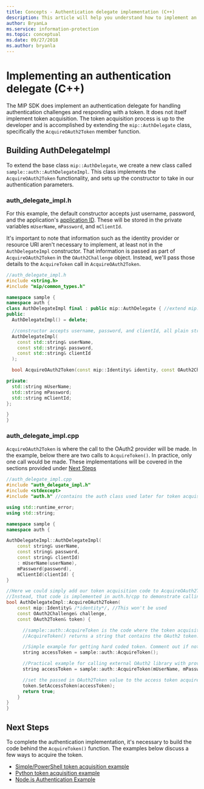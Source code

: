 ```yaml
---
title: Concepts - Authentication delegate implementation (C++)
description: This article will help you understand how to implement an authentication delegate in C++.
author: BryanLa
ms.service: information-protection
ms.topic: conceptual
ms.date: 09/27/2018
ms.author: bryanla
---
```

# Implementing an authentication delegate (C++)

The MIP SDK does implement an authentication delegate for handling authentication challenges and responding with a token. It does not itself implement token acquisition. The token acquisition process is up to the developer and is accomplished by extending the `mip::AuthDelegate` class, specifically the `AcquireOAuth2Token` member function.

## Building AuthDelegateImpl

To extend the base class `mip::AuthDelegate`, we create a new class called `sample::auth::AuthDelegateImpl`. This class implements the `AcquireOAuth2Token` functionality, and sets up the constructor to take in our authentication parameters.

### auth_delegate_impl.h

For this example, the default constructor accepts just username, password, and the application's [application ID](/azure/active-directory/develop/developer-glossary.md#application-id-client-id). These will be stored in the private variables `mUserName`, `mPassword`, and `mClientId`.

It's important to note that information such as the identity provider or resource URI aren't necessary to implement, at least not in the `AuthDelegateImpl` constructor. That information is passed as part of `AcquireOAuth2Token` in the `OAuth2Challenge` object. Instead, we'll pass those details to the `AcquireToken` call in `AcquireOAuth2Token`.

```cpp
//auth_delegate_impl.h
#include <string.h>
#include "mip/common_types.h"

namespace sample {
namespace auth {
class AuthDelegateImpl final : public mip::AuthDelegate { //extend mip::AuthDelegate base class
public:
  AuthDelegateImpl() = delete;

  //constructor accepts username, password, and clientId, all plain strings.
  AuthDelegateImpl(
    const std::string& userName,
    const std::string& password,
    const std::string& clientId
  );

  bool AcquireOAuth2Token(const mip::Identity& identity, const OAuth2Challenge& challenge, OAuth2Token& token) override;

private:
  std::string mUserName;
  std::string mPassword;
  std::string mClientId;
};

}
}
```

### auth_delegate_impl.cpp

`AcquireOAuth2Token` is where the call to the OAuth2 provider will be made. In the example, below there are two calls to `AcquireToken()`. In practice, only one call would be made. These implementations will be covered in the sections provided under [Next Steps](#next-steps)

```cpp
//auth_delegate_impl.cpp
#include "auth_delegate_impl.h"
#include <stdexcept>
#include "auth.h" //contains the auth class used later for token acquisition

using std::runtime_error;
using std::string;

namespace sample {
namespace auth {

AuthDelegateImpl::AuthDelegateImpl(
    const string& userName,
    const string& password,
    const string& clientId)
    : mUserName(userName),
    mPassword(password),
    mClientId(clientId)	{
}

//Here we could simply add our token acquisition code to AcquireOAuth2Token
//Instead, that code is implemented in auth.h/cpp to demonstrate calling an external library
bool AuthDelegateImpl::AcquireOAuth2Token(
    const mip::Identity& /*identity*/, //This won't be used
    const OAuth2Challenge& challenge,
    const OAuth2Token& token) {

      //sample::auth::AcquireToken is the code where the token acquisition routine is implemented.
      //AcquireToken() returns a string that contains the OAuth2 token.

      //Simple example for getting hard coded token. Comment out if not used.
      string accessToken = sample::auth::AcquireToken();

      //Practical example for calling external OAuth2 library with provided authentication details.
      string accessToken = sample::auth::AcquireToken(mUserName, mPassword, mClientId, challenge.GetAuthority(), challenge.GetResource());  

      //set the passed in OAuth2Token value to the access token acquired by our provider
      token.SetAccessToken(accessToken);
      return true;
    }
}
}
```

## Next Steps

To complete the authentication implementation, it's necessary to build the code behind the `AcquireToken()` function. The examples below discuss a few ways to acquire the token.

- [Simple/PowerShell token acquisition example]()
- [Python token acquisition example]()
- [Node.js Authentication Example]()
